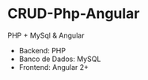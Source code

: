 # CRUD-Php-Angular
PHP + MySql &amp; Angular

- Backend: PHP
- Banco de Dados: MySQL
- Frontend: Angular 2+
